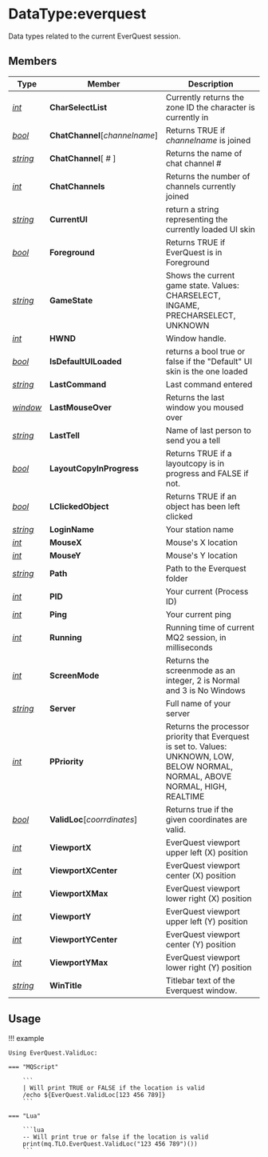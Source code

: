 # DataType:everquest

Data types related to the current EverQuest session.

## Members

| **Type**                         | **Member**                           | **Description** |
| -------------------------------- | ------------------------------------ | --- |
| [_int_](datatype-int.md)         | **CharSelectList**                   | Currently returns the zone ID the character is currently in |
| [_bool_](datatype-bool.md)       | **ChatChannel**[_channelname_]       | Returns TRUE if _channelname_ is joined |
| [_string_](datatype-string.md)   | **ChatChannel**[ _#_ ]               | Returns the name of chat channel # |
| [_int_](datatype-int.md)         | **ChatChannels**                     | Returns the number of channels currently joined |
| [_string_](datatype-string.md)   | **CurrentUI**                        | return a string representing the currently loaded UI skin |
| [_bool_](datatype-bool.md)       | **Foreground**                       | Returns TRUE if EverQuest is in Foreground |
| [_string_](datatype-string.md)   | **GameState**                        | Shows the current game state. Values: CHARSELECT, INGAME, PRECHARSELECT, UNKNOWN |
| [_int_](datatype-int.md)         | **HWND**                             | Window handle.|
| [_bool_](datatype-bool.md)       | **IsDefaultUILoaded**                | returns a bool true or false if the "Default" UI skin is the one loaded |
| [_string_](datatype-string.md)   | **LastCommand**                      | Last command entered |
| [_window_](datatype-window.md)   | **LastMouseOver**                    | Returns the last window you moused over |
| [_string_](datatype-string.md)   | **LastTell**                         | Name of last person to send you a tell |
| [_bool_](datatype-bool.md)       | **LayoutCopyInProgress**             | Returns TRUE if a layoutcopy is in progress and FALSE if not. |
| [_bool_](datatype-bool.md)       | **LClickedObject**                   | Returns TRUE if an object has been left clicked |
| [_string_](datatype-string.md)   | **LoginName**                        | Your station name |
| [_int_](datatype-int.md)         | **MouseX**                           | Mouse's X location |
| [_int_](datatype-int.md)         | **MouseY**                           | Mouse's Y location |
| [_string_](datatype-string.md)   | **Path**                             | Path to the Everquest folder |
| [_int_](datatype-int.md)         | **PID**                              | Your current (Process ID) |
| [_int_](datatype-int.md)         | **Ping**                             | Your current ping |
| [_int_](datatype-int.md)         | **Running**                          | Running time of current MQ2 session, in milliseconds |
| [_int_](datatype-int.md)         | **ScreenMode**                       | Returns the screenmode as an integer, 2 is Normal and 3 is No Windows |
| [_string_](datatype-string.md)   | **Server**                           | Full name of your server |
| [_int_](datatype-int.md)         | **PPriority**                        | Returns the processor priority that Everquest is set to. Values: UNKNOWN, LOW, BELOW NORMAL, NORMAL, ABOVE NORMAL, HIGH, REALTIME |
| [_bool_](datatype-bool.md)       | **ValidLoc**[_coorrdinates_]         | Returns true if the given coordinates are valid. |
| [_int_](datatype-int.md)         | **ViewportX**                        | EverQuest viewport upper left (X) position |
| [_int_](datatype-int.md)         | **ViewportXCenter**                  | EverQuest viewport center (X) position |
| [_int_](datatype-int.md)         | **ViewportXMax**                     | EverQuest viewport lower right (X) position |
| [_int_](datatype-int.md)         | **ViewportY**                        | EverQuest viewport upper left (Y) position |
| [_int_](datatype-int.md)         | **ViewportYCenter**                  | EverQuest viewport center (Y) position |
| [_int_](datatype-int.md)         | **ViewportYMax**                     | EverQuest viewport lower right (Y) position |
| [_string_](datatype-string.md)   | **WinTitle**                         | Titlebar text of the Everquest window. |

## Usage

!!! example

    Using EverQuest.ValidLoc:

    === "MQScript"

        ```
        | Will print TRUE or FALSE if the location is valid
        /echo ${EverQuest.ValidLoc[123 456 789]}
        ```

    === "Lua"

        ```lua
        -- Will print true or false if the location is valid
        print(mq.TLO.EverQuest.ValidLoc("123 456 789")())
        ```
